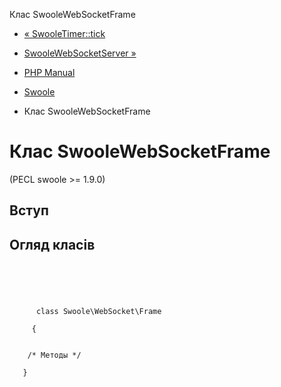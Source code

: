 Клас SwooleWebSocketFrame

-   [« SwooleTimer::tick](swoole-timer.tick.html)
    
-   [SwooleWebSocketServer »](class.swoole-websocket-server.html)
    
-   [PHP Manual](index.html)
    
-   [Swoole](book.swoole.html)
    
-   Клас SwooleWebSocketFrame
    

# Клас SwooleWebSocketFrame

(PECL swoole >= 1.9.0)

## Вступ

## Огляд класів

```synopsis



    
     
      class Swoole\WebSocket\Frame
     
     {


    /* Методы */

   }
```